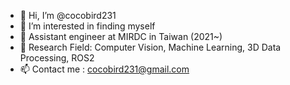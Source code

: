 - 👋 Hi, I’m @cocobird231
- 👀 I’m interested in finding myself
- 🌱 Assistant engineer at MIRDC in Taiwan (2021~)
- 💞️ Research Field: Computer Vision, Machine Learning, 3D Data Processing, ROS2
- 📫 Contact me : cocobird231@gmail.com

<!---
cocobird231/cocobird231 is a ✨ special ✨ repository because its `README.md` (this file) appears on your GitHub profile.
You can click the Preview link to take a look at your changes.
--->
